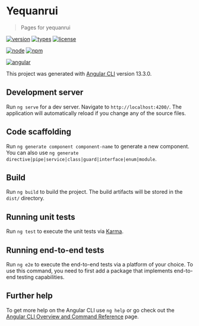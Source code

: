 # Yequanrui

> Pages for yequanrui

[![version](https://img.shields.io/github/package-json/v/yequanrui/yequanrui.github.io)](https://yequanrui.github.io/)
[![types](https://img.shields.io/npm/types/@angular/core)](https://www.tslang.cn/)
[![license](https://img.shields.io/github/license/yequanrui/yequanrui.github.io)](https://choosealicense.rustwiki.org/licenses/mit/)

[![node](https://img.shields.io/node/v/@angular/core)](http://nodejs.cn/)
[![npm](https://img.shields.io/npm/v/npm/latest-6?label=npm)](https://www.npmjs.com/)

[![angular](https://img.shields.io/github/package-json/dependency-version/yequanrui/yequanrui.github.io/@angular/core?label=angular)](http://angular.cn/)

This project was generated with [Angular CLI](https://github.com/angular/angular-cli) version 13.3.0.

## Development server

Run `ng serve` for a dev server. Navigate to `http://localhost:4200/`. The application will automatically reload if you change any of the source files.

## Code scaffolding

Run `ng generate component component-name` to generate a new component. You can also use `ng generate directive|pipe|service|class|guard|interface|enum|module`.

## Build

Run `ng build` to build the project. The build artifacts will be stored in the `dist/` directory.

## Running unit tests

Run `ng test` to execute the unit tests via [Karma](https://karma-runner.github.io).

## Running end-to-end tests

Run `ng e2e` to execute the end-to-end tests via a platform of your choice. To use this command, you need to first add a package that implements end-to-end testing capabilities.

## Further help

To get more help on the Angular CLI use `ng help` or go check out the [Angular CLI Overview and Command Reference](https://angular.io/cli) page.

